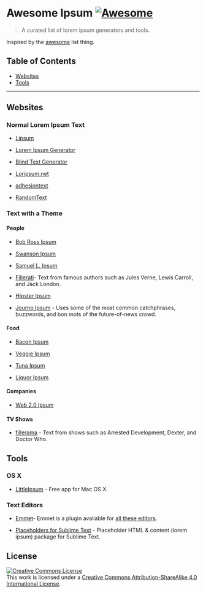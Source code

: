 # Awesome Ipsum [![Awesome](https://cdn.rawgit.com/sindresorhus/awesome/d7305f38d29fed78fa85652e3a63e154dd8e8829/media/badge.svg)](https://github.com/sindresorhus/awesome)

> A curated list of lorem ipsum generators and tools.

Inspired by the [awesome](https://github.com/sindresorhus/awesome) list thing.

## Table of Contents

- [Websites](#websites)
- [Tools](#tools)

---

## Websites

### Normal Lorem Ipsum Text

- [Lipsum](http://lipsum.com/)

- [Lorem Ipsum Generator](http://ipsum-generator.com/)

- [Blind Text Generator](http://www.blindtextgenerator.com/lorem-ipsum)

- [Loripsum.net](http://loripsum.net/)

- [adhesiontext](http://www.adhesiontext.com/)

- [RandomText](http://www.randomtext.me/)

### Text with a Theme

#### People

- [Bob Ross Ipsum](http://www.bobrosslipsum.com/)

- [Swanson Ipsum](http://www.swansonipsum.com/)

- [Samuel L. Ipsum](http://slipsum.com/)

- [Fillerati](http://www.fillerati.com/)- Text from famous authors such as Jules Verne, Lewis Carroll, and Jack London.

- [Hipster Ipsum](http://hipsum.co/)

- [Journo Ipsum](http://www.niemanlab.org/journo-ipsum/) - Uses some of the most common catchphrases, buzzwords, and bon mots of the future-of-news crowd.

#### Food

- [Bacon Ipsum](http://baconipsum.com/)

- [Veggie Ipsum](http://veggieipsum.com/)

- [Tuna Ipsum](http://tunaipsum.com/)

- [Liquor Ipsum](http://liquoripsum.com/)

#### Companies

- [Web 2.0 Ipsum](http://web20ipsum.com/)

#### TV Shows

- [fillerama](http://fillerama.io/) - Text from shows such as Arrested Development, Dexter, and Doctor Who.

## Tools

### OS X

- [LittleIpsum](http://littleipsum.com/) - Free app for Mac OS X.

### Text Editors

- [Emmet](http://docs.emmet.io/abbreviations/lorem-ipsum/)- Emmet is a plugin avaliable for [all these editors](http://emmet.io/download/).

- [Placeholders for Sublime Text](https://github.com/mrmartineau/Placeholders) - Placeholder HTML & content (lorem ipsum) package for Sublime Text.

## License

<a rel="license" href="http://creativecommons.org/licenses/by-sa/4.0/"><img alt="Creative Commons License" style="border-width:0" src="https://i.creativecommons.org/l/by-sa/4.0/88x31.png" /></a><br />This work is licensed under a <a rel="license" href="http://creativecommons.org/licenses/by-sa/4.0/">Creative Commons Attribution-ShareAlike 4.0 International License</a>.
